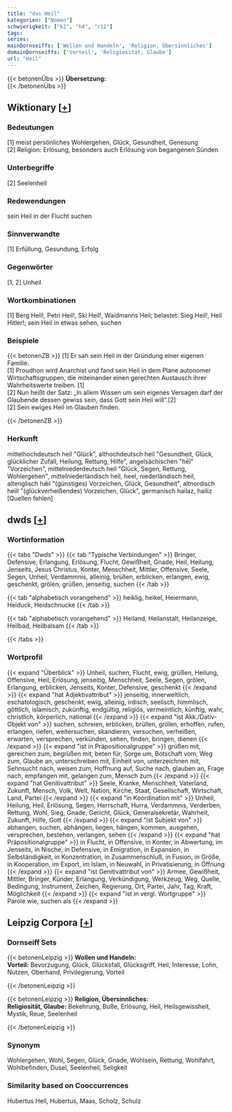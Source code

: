 ```yaml
---
title: "das Heil"
kategorien: ["Nomen"]
schwierigkeit: ["k2", "h4", "r12"]
tags:
series:
mainDornseiffs: ['Wollen und Handeln', 'Religion, Übersinnliches']
domainDornseiffs: ['Vorteil', 'Religiosität, Glaube']
url: "Heil"
---
```


{{< betonenÜbs >}}
**Übersetzung:**  
{{< /betonenÜbs >}}

## Wiktionary [[+](https://de.wiktionary.org/wiki/Heil)]

### Bedeutungen
[1] meist persönliches Wohlergehen, Glück, Gesundheit, Genesung  
[2] Religion: Erlösung, besonders auch Erlösung von begangenen Sünden  

### Unterbegriffe
[2] Seelenheil  

### Redewendungen
sein Heil in der Flucht suchen  

### Sinnverwandte
[1] Erfüllung, Gesundung, Erfolg  

### Gegenwörter
[1, 2] Unheil  

### Wortkombinationen
[1] Berg Heil!, Petri Heil!, Ski Heil!, Waidmanns Heil; belastet: Sieg Heil!, Heil Hitler!; sein Heil in etwas sehen, suchen  

### Beispiele
{{< betonenZB >}}
[1] Er sah sein Heil in der Gründung einer eigenen Familie.  
[1] Proudhon wird Anarchist und fand sein Heil in dem Plane autonomer Wirtschaftsgruppen, die miteinander einen gerechten Austausch ihrer Wahrheitswerte treiben. [1]  
[2] Nun heißt der Satz: „In allem Wissen um sein eigenes Versagen darf der Glaubende dessen gewiss sein, dass Gott sein Heil will“.[2]  
[2] Sein ewiges Heil im Glauben finden.  

{{< /betonenZB >}}
### Herkunft
mittelhochdeutsch heil "Glück", althochdeutsch heil "Gesundheit, Glück, glücklicher Zufall, Heilung, Rettung, Hilfe", angelsächischen "hēl" "Vorzeichen", mittelniederdeutsch heil "Glück, Segen, Rettung, Wohlergehen", mittelniederländisch heil, heel, niederländisch heil, altenglisch hǣl "(günstiges) Vorzeichen, Glück, Gesundheit", altnordisch heill "(glückverheißendes) Vorzeichen, Glück", germanisch hailaz, hailiz [Quellen fehlen]  



## dwds [[+](https://www.dwds.de/wb/Heil)]

### Wortinformation
{{< tabs "Dwds" >}}
{{< tab "Typische Verbindungen" >}}
Bringer, Defensive, Erlangung, Erlösung, Flucht, Gewißheit, Gnade, Heil, Heilung, Jenseits, Jesus Christus, Konter, Menschheit, Mittler, Offensive, Seele, Segen, Unheil, Verdammnis, alleinig, brüllen, erblicken, erlangen, ewig, geschenkt, grölen, grüßen, jenseitig, suchen
{{< /tab >}}

{{< tab "alphabetisch vorangehend" >}}
heiklig, heikel, Heiermann, Heiduck, Heidschnucke
{{< /tab >}}

{{< tab "alphabetisch vorangehend" >}}
Heiland, Heilanstalt, Heilanzeige, Heilbad, Heilbalsam
{{< /tab >}}

{{< /tabs >}}

### Wortprofil
{{< expand "Überblick" >}} Unheil, suchen, Flucht, ewig, grüßen, Heilung, Offensive, Heil, Erlösung, jenseitig, Menschheit, Seele, Segen, grölen, Erlangung, erblicken, Jenseits, Konter, Defensive, geschenkt {{< /expand >}}
{{< expand "hat Adjektivattribut" >}} jenseitig, innerweltlich, eschatologisch, geschenkt, ewig, alleinig, irdisch, seelisch, himmlisch, göttlich, islamisch, zukünftig, endgültig, religiös, vermeintlich, künftig, wahr, christlich, körperlich, national {{< /expand >}}
{{< expand "ist Akk./Dativ-Objekt von" >}} suchen, schreien, erblicken, brüllen, grölen, erhoffen, rufen, erlangen, riefen, weitersuchen, skandieren, versuchen, verheißen, erwarten, versprechen, verkünden, sehen, finden, bringen, dienen {{< /expand >}}
{{< expand "ist in Präpositionalgruppe" >}} grüßen mit, gereichen zum, begrüßen mit, beten für, Sorge um, Botschaft vom, Weg zum, Glaube an, unterschreiben mit, Einheit von, unterzeichnen mit, Sehnsucht nach, weisen zum, Hoffnung auf, Suche nach, glauben an, Frage nach, empfangen mit, gelangen zum, Mensch zum {{< /expand >}}
{{< expand "hat Genitivattribut" >}} Seele, Kranke, Menschheit, Vaterland, Zukunft, Mensch, Volk, Welt, Nation, Kirche, Staat, Gesellschaft, Wirtschaft, Land, Partei {{< /expand >}}
{{< expand "in Koordination mit" >}} Unheil, Heilung, Heil, Erlösung, Segen, Herrschaft, Hurra, Verdammnis, Verderben, Rettung, Wohl, Sieg, Gnade, Gericht, Glück, Generalsekretär, Wahrheit, Zukunft, Hilfe, Gott {{< /expand >}}
{{< expand "ist Subjekt von" >}} abhangen, suchen, abhängen, liegen, hängen, kommen, ausgehen, versprechen, bestehen, verlangen, sehen {{< /expand >}}
{{< expand "hat Präpositionalgruppe" >}} in Flucht, in Offensive, in Konter, in Abwertung, im Jenseits, in Nische, in Defensive, in Emigration, in Expansion, in Selbständigkeit, in Konzentration, in Zusammenschluß, in Fusion, in Größe, in Kooperation, im Export, im Islam, in Neuwahl, in Privatisierung, in Öffnung {{< /expand >}}
{{< expand "ist Genitivattribut von" >}} Armee, Gewißheit, Mittler, Bringer, Künder, Erlangung, Verkündigung, Werkzeug, Weg, Quelle, Bedingung, Instrument, Zeichen, Regierung, Ort, Partei, Jahr, Tag, Kraft, Möglichkeit {{< /expand >}}
{{< expand "ist in vergl. Wortgruppe" >}} Parole wie, suchen als {{< /expand >}}

## Leipzig Corpora [[+](https://corpora.uni-leipzig.de/en/res?word=Heil&corpusId=deu_newscrawl-public_2018)]

### Dornseiff Sets
{{< betonenLeipzig >}}
**Wollen und Handeln:**  
**Vorteil:** Bevorzugung, Glück, Glücksfall, Glücksgriff, Heil, Interesse, Lohn, Nutzen, Oberhand, Privilegierung, Vorteil  

{{< /betonenLeipzig >}}


{{< betonenLeipzig >}}
**Religion, Übersinnliches:**  
**Religiosität, Glaube:** Bekehrung, Buße, Erlösung, Heil, Heilsgewissheit, Mystik, Reue, Seelenheil  

{{< /betonenLeipzig >}}

### Synonym
Wohlergehen, Wohl, Segen, Glück, Gnade, Wohlsein, Rettung, Wohlfahrt, Wohlbefinden, Dusel, Seelenheil, Seligkeit


### Similarity based on Cooccurrences
Hubertus Heil, Hubertus, Maas, Scholz, Schulz

